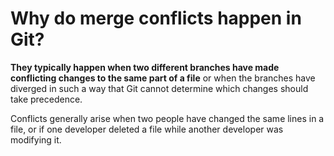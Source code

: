 # Why do merge conflicts happen in Git?

**They typically happen when two different branches have made conflicting changes to the same part of a file** or when the branches have diverged in such a way that Git cannot determine which changes should take precedence.

Conflicts generally arise when two people have changed the same lines in a file, or if one developer deleted a file while another developer was modifying it.